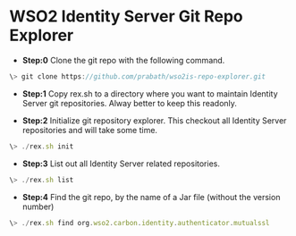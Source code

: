 # WSO2 Identity Server Git Repo Explorer


* **Step:0** Clone the git repo with the following command. 

```javascript
\> git clone https://github.com/prabath/wso2is-repo-explorer.git
```

* **Step:1** Copy rex.sh to a directory where you want to maintain Identity Server git repositories. Alway better to keep this readonly.

* **Step:2** Initialize git repository explorer. This checkout all Identity Server repositories and will take some time.

```javascript
\> ./rex.sh init
```

* **Step:3** List out all Identity Server related repositories.

```javascript
\> ./rex.sh list
```

* **Step:4** Find the git repo, by the name of a Jar file (without the version number)

```javascript
\> ./rex.sh find org.wso2.carbon.identity.authenticator.mutualssl
```
